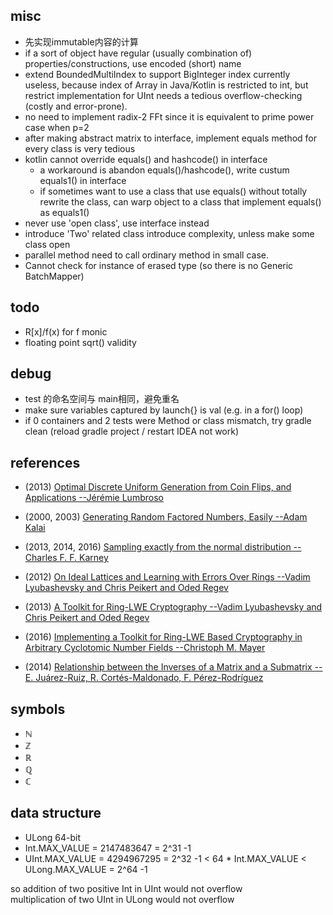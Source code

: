 ## misc
- 先实现immutable内容的计算  
- if a sort of object have regular (usually combination of) properties/constructions, use encoded (short) name  
- extend BoundedMultiIndex to support BigInteger index currently useless, because index of Array in Java/Kotlin is restricted to int, but restrict implementation for UInt needs a tedious overflow-checking (costly and error-prone).
- no need to implement radix-2 FFt since it is equivalent to prime power case when p=2
- after making abstract matrix to interface, implement equals method for every class is very tedious
- kotlin cannot override equals() and hashcode() in interface
  - a workaround is abandon equals()/hashcode(), write custum equals1() in interface
  - if sometimes want to use a class that use equals() without totally rewrite the class, can warp object to a class that implement equals() as equals1()
- never use 'open class', use interface instead
- introduce 'Two' related class introduce complexity, unless make some class open
- parallel method need to call ordinary method in small case.
- Cannot check for instance of erased type (so there is no Generic BatchMapper)

## todo
- R[x]/f(x) for f monic
- floating point sqrt() validity
    

## debug  
- test 的命名空间与 main相同，避免重名
- make sure variables captured by launch{} is val (e.g. in a for() loop)
- if 0 containers and 2 tests were Method or class mismatch, try gradle clean (reload gradle project / restart IDEA not work) 

## references
- (2013) [Optimal Discrete Uniform Generation from Coin Flips, and Applications --Jérémie Lumbroso](https://arxiv.org/abs/1304.1916)
- (2000, 2003) [Generating Random Factored Numbers, Easily --Adam Kalai](http://citeseerx.ist.psu.edu/viewdoc/download?doi=10.1.1.135.8031&rep=rep1&type=pdf)
- (2013, 2014, 2016) [Sampling exactly from the normal distribution --Charles F. F. Karney](https://arxiv.org/abs/1303.6257)

- (2012) [On Ideal Lattices and Learning with Errors Over Rings --Vadim Lyubashevsky and Chris Peikert and Oded Regev](https://eprint.iacr.org/2012/230)
- (2013) [A Toolkit for Ring-LWE Cryptography --Vadim Lyubashevsky and Chris Peikert and Oded Regev](https://eprint.iacr.org/2013/293)
- (2016) [Implementing a Toolkit for Ring-LWE Based Cryptography in Arbitrary Cyclotomic Number Fields --Christoph M. Mayer](https://eprint.iacr.org/2016/049)

- (2014) [Relationship between the Inverses of a Matrix and a Submatrix --E. Juárez-Ruiz, R. Cortés-Maldonado, F. Pérez-Rodríguez](http://www.scielo.org.mx/scielo.php?script=sci_arttext&pid=S1405-55462016000200251)

## symbols
- ℕ
- ℤ
- ℝ
- ℚ
- ℂ

## data structure
- ULong 64-bit
- Int.MAX_VALUE = 2147483647 = 2^31 -1
- UInt.MAX_VALUE = 4294967295 = 2^32 -1 < 64 * Int.MAX_VALUE < ULong.MAX_VALUE = 2^64 -1

so addition of two positive Int in UInt would not overflow  
multiplication of two UInt in ULong would not overflow  